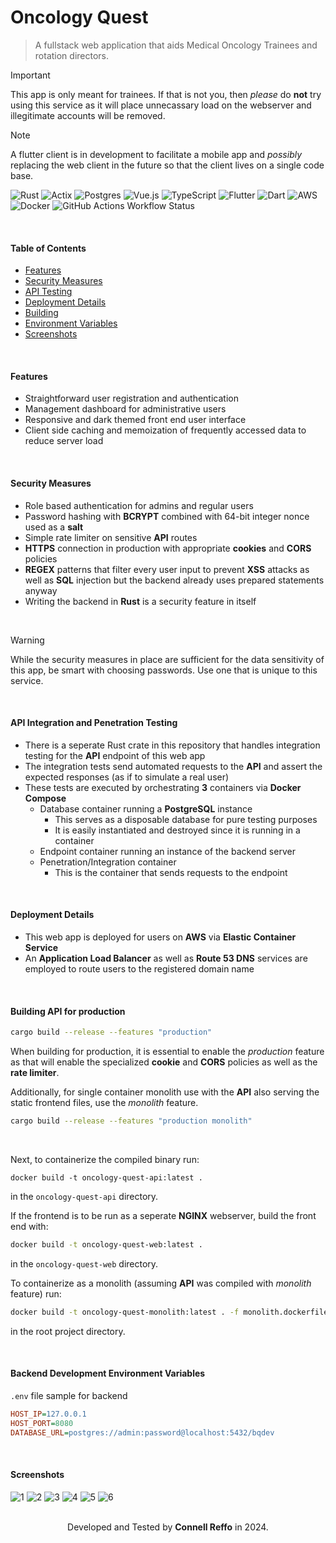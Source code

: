 # $\text{Oncology Quest}$
> A fullstack web application that aids Medical Oncology Trainees and rotation directors.

> [!IMPORTANT]
> This app is only meant for trainees. If that is not you, then *please* do **not** try using this service as it will place unnecassary load on the webserver and illegitimate accounts will be removed.

> [!NOTE]
> A flutter client is in development to facilitate a mobile app and *possibly* replacing the web client in the future so that the client lives on a single code base.

![Rust](https://img.shields.io/badge/rust-%23000000.svg?style=for-the-badge&logo=rust&logoColor=white)
![Actix](https://img.shields.io/badge/actix-%23ffffff.svg?style=for-the-badge&logo=actix&logoColor=black)
![Postgres](https://img.shields.io/badge/postgres-%23316192.svg?style=for-the-badge&logo=postgresql&logoColor=white)
![Vue.js](https://img.shields.io/badge/vue-%2335495e.svg?style=for-the-badge&logo=vuedotjs&logoColor=%234FC08D)
![TypeScript](https://img.shields.io/badge/typescript-%23007ACC.svg?style=for-the-badge&logo=typescript&logoColor=white)
![Flutter](https://img.shields.io/badge/Flutter-%2302569B.svg?style=for-the-badge&logo=Flutter&logoColor=white)
![Dart](https://img.shields.io/badge/dart-%230175C2.svg?style=for-the-badge&logo=dart&logoColor=white)
![AWS](https://img.shields.io/badge/AWS-%23FF9900.svg?style=for-the-badge&logo=amazon&logoColor=white)
![Docker](https://img.shields.io/badge/docker-%230db7ed.svg?style=for-the-badge&logo=docker&logoColor=white)
![GitHub Actions Workflow Status](https://img.shields.io/github/actions/workflow/status/connellr023/oncology-quest/ci.yml?style=for-the-badge&logo=docker)

<br />

#### Table of Contents
 - [Features](#features)
 - [Security Measures](#security-measures)
 - [API Testing](#api-integration-and-penetration-testing)
 - [Deployment Details](#deployment-details)
 - [Building](#building-api-for-production)
 - [Environment Variables](#backend-development-environment-variables)
 - [Screenshots](#screenshots)

<br />

#### Features
 - Straightforward user registration and authentication
 - Management dashboard for administrative users
 - Responsive and dark themed front end user interface
 - Client side caching and memoization of frequently accessed data to reduce server load

<br />

#### Security Measures
 - Role based authentication for admins and regular users
 - Password hashing with **BCRYPT** combined with 64-bit integer nonce used as a **salt**
 - Simple rate limiter on sensitive **API** routes
 - **HTTPS** connection in production with appropriate **cookies** and **CORS** policies
 - **REGEX** patterns that filter every user input to prevent **XSS** attacks as well as **SQL** injection but the backend already uses prepared statements anyway
 - Writing the backend in **Rust** is a security feature in itself


<br />

> [!WARNING]
> While the security measures in place are sufficient for the data sensitivity of this app, be smart with choosing passwords. Use one that is unique to this service.

<br />

#### API Integration and Penetration Testing
 - There is a seperate Rust crate in this repository that handles integration testing for the **API** endpoint of this web app
 - The integration tests send automated requests to the **API** and assert the expected responses (as if to simulate a real user)
 - These tests are executed by orchestrating **3** containers via **Docker Compose**
    - Database container running a **PostgreSQL** instance
        - This serves as a disposable database for pure testing purposes
        - It is easily instantiated and destroyed since it is running in a container
    - Endpoint container running an instance of the backend server
    - Penetration/Integration container
        - This is the container that sends requests to the endpoint

<br />

#### Deployment Details
 - This web app is deployed for users on **AWS** via **Elastic Container Service**
 - An **Application Load Balancer** as well as **Route 53 DNS** services are employed to route users to the registered domain name

<br />

#### Building API for production
```bash
cargo build --release --features "production"
```
When building for production, it is essential to enable the *production* feature as that will enable the specialized **cookie** and **CORS** policies as well as the **rate limiter**.

Additionally, for single container monolith use with the **API** also serving the static frontend files, use the *monolith* feature.
```bash
cargo build --release --features "production monolith"
```

<br />

Next, to containerize the compiled binary run:
```
docker build -t oncology-quest-api:latest .
```
in the `oncology-quest-api` directory.


If the frontend is to be run as a seperate **NGINX** webserver, build the front end with:
```bash
docker build -t oncology-quest-web:latest .
```
in the `oncology-quest-web` directory.

To containerize as a monolith (assuming **API** was compiled with *monolith* feature) run:
```bash
docker build -t oncology-quest-monolith:latest . -f monolith.dockerfile
```
in the root project directory.

<br />

#### Backend Development Environment Variables
`.env` file sample for backend
```ini
HOST_IP=127.0.0.1
HOST_PORT=8080
DATABASE_URL=postgres://admin:password@localhost:5432/bqdev
```

<br />

#### Screenshots

![1](https://github.com/connellr023/cr023/blob/main/src/assets/oncology_quest/1.png?raw=true)
![2](https://github.com/connellr023/cr023/blob/main/src/assets/oncology_quest/2.png?raw=true)
![3](https://github.com/connellr023/cr023/blob/main/src/assets/oncology_quest/3.png?raw=true)
![4](https://github.com/connellr023/cr023/blob/main/src/assets/oncology_quest/4.png?raw=true)
![5](https://github.com/connellr023/cr023/blob/main/src/assets/oncology_quest/5.png?raw=true)
![6](https://github.com/connellr023/cr023/blob/main/src/assets/oncology_quest/6.png?raw=true)

<br />

<div align="center">
    Developed and Tested by <b>Connell Reffo</b> in 2024.
</div>
